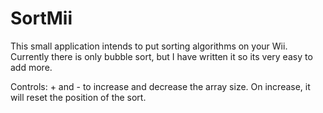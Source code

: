 # SortMii

This small application intends to put sorting algorithms on your Wii. Currently there is only bubble sort, but I have written it so its very easy to add more.

Controls: + and - to increase and decrease the array size. On increase, it will reset the position of the sort.
